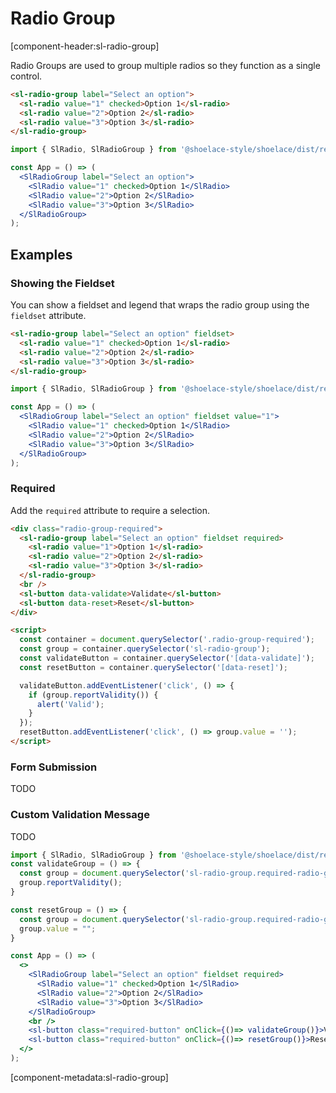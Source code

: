 # Radio Group

[component-header:sl-radio-group]

Radio Groups are used to group multiple radios so they function as a single control.

```html preview
<sl-radio-group label="Select an option">
  <sl-radio value="1" checked>Option 1</sl-radio>
  <sl-radio value="2">Option 2</sl-radio>
  <sl-radio value="3">Option 3</sl-radio>
</sl-radio-group>
```

```jsx react
import { SlRadio, SlRadioGroup } from '@shoelace-style/shoelace/dist/react';

const App = () => (
  <SlRadioGroup label="Select an option">
    <SlRadio value="1" checked>Option 1</SlRadio>
    <SlRadio value="2">Option 2</SlRadio>
    <SlRadio value="3">Option 3</SlRadio>
  </SlRadioGroup>
);
```

## Examples

### Showing the Fieldset

You can show a fieldset and legend that wraps the radio group using the `fieldset` attribute.

```html preview
<sl-radio-group label="Select an option" fieldset>
  <sl-radio value="1" checked>Option 1</sl-radio>
  <sl-radio value="2">Option 2</sl-radio>
  <sl-radio value="3">Option 3</sl-radio>
</sl-radio-group>
```

```jsx react
import { SlRadio, SlRadioGroup } from '@shoelace-style/shoelace/dist/react';

const App = () => (
  <SlRadioGroup label="Select an option" fieldset value="1">
    <SlRadio value="1" checked>Option 1</SlRadio>
    <SlRadio value="2">Option 2</SlRadio>
    <SlRadio value="3">Option 3</SlRadio>
  </SlRadioGroup>
);
```

### Required

Add the `required` attribute to require a selection.

```html preview
<div class="radio-group-required">
  <sl-radio-group label="Select an option" fieldset required>
    <sl-radio value="1">Option 1</sl-radio>
    <sl-radio value="2">Option 2</sl-radio>
    <sl-radio value="3">Option 3</sl-radio>
  </sl-radio-group>
  <br />
  <sl-button data-validate>Validate</sl-button>
  <sl-button data-reset>Reset</sl-button>
</div>

<script>
  const container = document.querySelector('.radio-group-required');
  const group = container.querySelector('sl-radio-group');
  const validateButton = container.querySelector('[data-validate]');
  const resetButton = container.querySelector('[data-reset]');

  validateButton.addEventListener('click', () => {
    if (group.reportValidity()) {
      alert('Valid');
    }
  });
  resetButton.addEventListener('click', () => group.value = '');
</script>
```

### Form Submission

TODO

### Custom Validation Message

TODO

```jsx react
import { SlRadio, SlRadioGroup } from '@shoelace-style/shoelace/dist/react';
const validateGroup = () => {
  const group = document.querySelector('sl-radio-group.required-radio-group');
  group.reportValidity();
}

const resetGroup = () => {
  const group = document.querySelector('sl-radio-group.required-radio-group');
  group.value = "";
}

const App = () => (
  <>
    <SlRadioGroup label="Select an option" fieldset required>
      <SlRadio value="1" checked>Option 1</SlRadio>
      <SlRadio value="2">Option 2</SlRadio>
      <SlRadio value="3">Option 3</SlRadio>
    </SlRadioGroup>
    <br />
    <sl-button class="required-button" onClick={()=> validateGroup()}>Validate Group</sl-button>
    <sl-button class="required-button" onClick={()=> resetGroup()}>Reset Group</sl-button>
  </>
);
```

[component-metadata:sl-radio-group]
